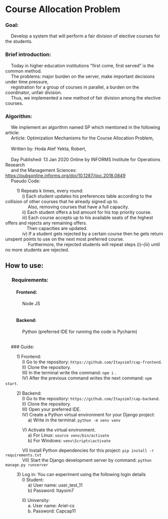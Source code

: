 # Course Allocation Problem <br/>

### Goal: <br/>  
&emsp; Develop a system that will perform a fair division of elective courses for the students.

### Brief introduction: <br/> 
&emsp; Today in higher education institutions "first come, first served” is the common method.<br/> 
&emsp; The problems: major burden on the server, make important decisions under time pressure, <br/>
&emsp; registration for a group of courses in parallel, a burden on the coordinator, unfair division. <br/>
&emsp; Thus, we implemented a new method of fair division among the elective courses. <br/>

### Algorithm: <br/>
&emsp; We implement an algorithm named SP which mentioned in the following article: <br/> 
&emsp; Article: Optimization Mechanisms for the Course Allocation Problem, <br/>   
&emsp; Written by: Hoda Atef Yekta, Robert, <br/>                                                                                       
&emsp; Day Published: 13 Jan 2020 Online by INFORMS Institute for Operations Research <br/>
&emsp; and the Management Sciences: https://pubsonline.informs.org/doi/10.1287/ijoc.2018.0849 <br/> 
&emsp; Pseudo Code: <br/>

&emsp; &emsp; 1) Repeats k times, every round:<br/>
&emsp; &emsp; &emsp; i) Each student updates his preferences table according to the collision of other courses that he already signed up to. <br/>
&emsp; &emsp; &emsp; &emsp; Also, removing courses that have a full capacity. <br/> 
&emsp; &emsp; &emsp; ii) Each student offers a bid amount for his top priority course.<br/>
&emsp; &emsp; &emsp; iii) Each course accepts up to his available seats of the highest offers and rejects any remaining offers.<br/>
&emsp; &emsp; &emsp; &emsp;Then capacities are updated.<br/>
&emsp; &emsp; &emsp; iv) If a student gets rejected by a certain course then he gets return unspent points to use on the next most preferred course.<br/>
&emsp; &emsp; &emsp; &emsp; Furthermore, the rejected students will repeat steps (i)–(iii) until no more students are rejected.<br/>


## How to use:<br/>
### &emsp; Requirements: <br/> 
#### &emsp; &emsp; Frontend: <br/> 
&emsp; &emsp; &emsp; Node JS <br/> <br/>
#### &emsp; &emsp; Backend: <br/>
&emsp; &emsp; &emsp; Python (preferred IDE for running the code is Pycharm) <br/><br/>

&emsp; ### Guide:<br/>

&emsp; &emsp; 1) Frontend: <br/>
&emsp; &emsp; &emsp; I)   Go to the repository: ``` https://github.com/Itaysim7/cap-frontend ```.<br/>
&emsp; &emsp; &emsp; II)	Clone the repository.<br/>
&emsp; &emsp; &emsp; III)	In the terminal write the command: ``` npm i ``` . <br/>
&emsp; &emsp; &emsp; IV)	After the previous command writes the next command: ``` npm start ```.<br/>


&emsp; &emsp; 2) Backend: <br/>
&emsp; &emsp; &emsp; I) Go to the repository: ``` https://github.com/Itaysim7/cap-backend ```. <br/>
&emsp; &emsp; &emsp; II)	Clone the repository.<br/>
&emsp; &emsp; &emsp; III)	Open your preferred IDE.<br/>
&emsp; &emsp; &emsp; IV)	Create a Python virtual environment for your Django project:<br/>
&emsp; &emsp; &emsp; &emsp; a) Write in the terminal: ``` python -m venv venv ```<br/>

&emsp; &emsp; &emsp; V) Activate the virtual environment.<br/>
&emsp; &emsp; &emsp; &emsp; a) For Linux: ``` source venv/bin/activate ``` <br/>
&emsp; &emsp; &emsp; &emsp; b) For Windows: ``` venv\Scripts\activate ``` <br/>

&emsp; &emsp; &emsp; VI)	Install Python dependencies for this project: ``` pip install -r requirements.txt ``` <br/>
&emsp; &emsp; &emsp; VII) Start the Django development server by command: ```python manage.py runserver ```<br/>

&emsp; &emsp; 3) Log in: You can experiment using the following login details<br/>
&emsp; &emsp; &emsp; I) Student: <br/>
&emsp; &emsp; &emsp; &emsp; a) User name: user_test_11 <br/>
&emsp; &emsp; &emsp; &emsp; b) Password: Itaysim7 <br/>

&emsp; &emsp; &emsp; II)	University: <br/>
&emsp; &emsp; &emsp; &emsp; a. User name: Ariel-cs <br/>
&emsp; &emsp; &emsp; &emsp; b. Password: Capcap11 <br/>  
 
 

